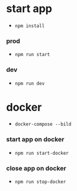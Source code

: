 # start app
- `npm install`

### prod
- `npm run start`

### dev
- `npm run dev`

# docker
- `docker-compose --bild`

### start app on docker
- `npm run start-docker`

### close app on docker
- `npm run stop-docker`
